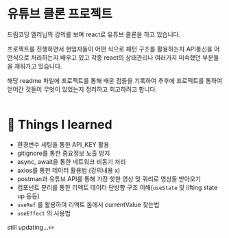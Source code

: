 # 유튜브 클론 프로젝트

드림코딩 엘리님의 강의를 보며 react로 유튜브 클론을 하고 있습니다.

프로젝트를 진행하면서 현업자들이 어떤 식으로 패턴 구조를 활용하는지 API통신을 어떤식으로 처리하는지 배우고 있고 각종 react의 상태관리나 여러가지 미숙했던 부분들을 채워가고 있습니다.

해당 readme 파일에 프로젝트를 통해 배운 점들을 기록하여 추후에 프로젝트를 통하여 얻어간 것들이 무엇이 있었는지 정리하고 회고하려고 합니다.
</br>
</br>

# 🍎 Things I learned

- 환경변수 세팅을 통한 API_KEY 활용
- gitignore를 통한 중요정보 노출 방지
- async, await을 통한 네트워크 비동기 처리
- axios를 통한 데이터 활용법 (강의내용 x)
- postman과 유튜브 API를 통해 가장 핫한 영상 및 쿼리로 영상들 받아오기
- 컴포넌트 분리를 통한 리액트 데이터 단방향 구조 이해(`useState` 및 lifting state up 등등)
- `useRef` 를 활용하여 리액트 돔에서 currentValue 찾는법
- `useEffect` 의 사용법

still updating...✏️
